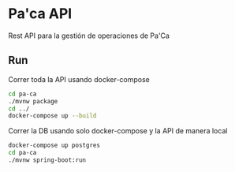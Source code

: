 # **Pa'ca API**

Rest API para la gestión de operaciones de Pa'Ca

## **Run**

Correr toda la API usando docker-compose

```bash
cd pa-ca
./mvnw package
cd ../
docker-compose up --build
```

Correr la DB usando solo docker-compose y la API de manera local

```bash
docker-compose up postgres
cd pa-ca
./mvnw spring-boot:run
```
